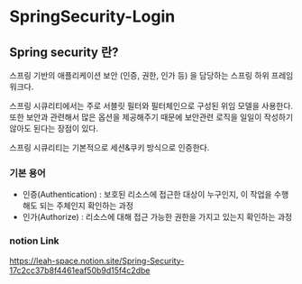 # SpringSecurity-Login
## Spring security 란?
스프링 기반의 애플리케이션 보안 (인증, 권한, 인가 등) 을 담당하는 스프링 하위 프레임워크다. 

스프링 시큐리티에서는 주로 서블릿 필터와 필터체인으로 구성된 위임 모델을 사용한다. 또한 보안과 관련해서 많은 옵션을 제공해주기 때문에 보안관련 로직을 일일이 작성하기 않아도 된다는 장점이 있다. 

스프링 시큐리티는 기본적으로 세션&쿠키 방식으로 인증한다.
### 기본 용어
- 인증(Authentication) : 보호된 리소스에 접근한 대상이 누구인지, 이 작업을 수행해도 되는 주체인지 확인하는 과정
- 인가(Authorize) : 리소스에 대해 접근 가능한 권한을 가지고 있는지 확인하는 과정

### notion Link
https://leah-space.notion.site/Spring-Security-17c2cc37b8f4461eaf50b9d15f4c2dbe
